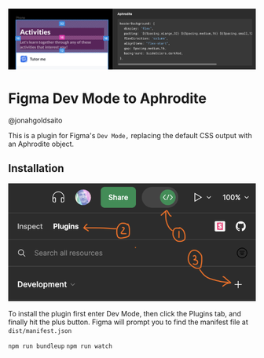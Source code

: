 ![Plugin installation](readme_assets/visual.png)

# Figma Dev Mode to Aphrodite
@jonahgoldsaito

This is a plugin for Figma's `Dev Mode,` replacing the default CSS output with an Aphrodite object. 

## Installation
![Plugin installation](readme_assets/figma_install.png)

To install the plugin first enter Dev Mode, then click the Plugins tab, and finally hit the plus button. Figma will prompt you to find the manifest file at `dist/manifest.json` 

`npm run bundleup`
`npm run watch`